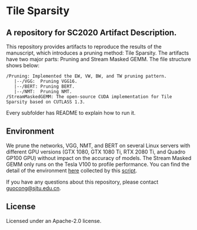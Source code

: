 Tile Sparsity
===

## A repository for SC2020 Artifact Description.

This repository provides artifacts to reproduce the results of the manuscript, which introduces a pruning method: Tile Sparsity. The artifacts have two major parts: Pruning and Stream Masked GEMM. The file structure shows below:
```
/Pruning: Implemented the EW, VW, BW, and TW pruning pattern.
   |--/VGG:  Pruning VGG16.
   |--/BERT: Pruning BERT.
   |--/NMT:  Pruning NMT.
/StreamMaskedGEMM: The open-source CUDA implementation for Tile Sparsity based on CUTLASS 1.3.
```
Every subfolder has README to explain how to run it.

## Environment 

We prune the networks, VGG, NMT, and BERT on several Linux servers with different GPU versions (GTX 1080, GTX 1080 Ti, RTX 2080 Ti, and Quadro GP100 GPU) without impact on the accuracy of models. The Stream Masked GEMM only runs on the Tesla V100 to profile performance. You can find the detail of the environment [here](https://gist.githubusercontent.com/clevercool/147a67fdb6763531fe768e5906e8fe10/raw/b77b3754434c2a8e315f2a49c02aa4641580ad4/collect_environment) collected by this [script](https://github.com/SC-Tech-Program/Author-Kit).

If you have any questions about this repository, please contact guocong@sjtu.edu.cn.

## License
Licensed under an Apache-2.0 license.